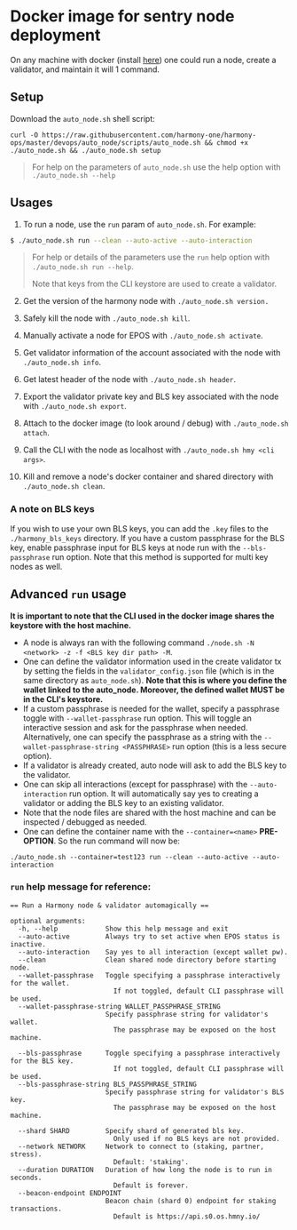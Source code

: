 # Docker image for sentry node deployment

On any machine with docker (install [here](https://docs.docker.com/install/)) one could run a node, create a validator, and maintain it will 1 command.

## Setup

Download the `auto_node.sh` shell script:
```
curl -O https://raw.githubusercontent.com/harmony-one/harmony-ops/master/devops/auto_node/scripts/auto_node.sh && chmod +x ./auto_node.sh && ./auto_node.sh setup
```
> For help on the parameters of `auto_node.sh` use the help option with `./auto_node.sh --help` 

## Usages

1. To run a node, use the `run` param of `auto_node.sh`. For example:
```bash
$ ./auto_node.sh run --clean --auto-active --auto-interaction 
```
> For help or details of the parameters use the `run` help option with `./auto_node.sh run --help`.
>
> Note that keys from the CLI keystore are used to create a validator.

2. Get the version of the harmony node with `./auto_node.sh version.`

3. Safely kill the node with `./auto_node.sh kill`.

4. Manually activate a node for EPOS with `./auto_node.sh activate`.

5. Get validator information of the account associated with the node with `./auto_node.sh info`.

6. Get latest header of the node with `./auto_node.sh header`.

7. Export the validator private key and BLS key associated with the node with `./auto_node.sh export`.

8. Attach to the docker image (to look around / debug) with `./auto_node.sh attach`.

9. Call the CLI with the node as localhost with `./auto_node.sh hmy <cli args>`.

10. Kill and remove a node's docker container and shared directory with `./auto_node.sh clean`.

### A note on BLS keys

If you wish to use your own BLS keys, you can add the `.key` files to the `./harmony_bls_keys` directory. If you have
a custom passphrase for the BLS key, enable passphrase input for BLS keys at node run with the `--bls-passphrase` run option.
Note that this method is supported for multi key nodes as well. 

## Advanced `run` usage

**It is important to note that the CLI used in the docker image shares the keystore with the host machine.**

* A node is always ran with the following command `./node.sh -N <network> -z -f <BLS key dir path> -M`. 
* One can define the validator information used in the create validator tx by setting the 
fields in the `validator_config.json` file (which is in the same directory as `auto_node.sh`). 
**Note that this is where you define the wallet linked to the auto_node. Moreover, the defined wallet MUST 
be in the CLI's keystore.**
* If a custom passphrase is needed for the wallet, specify a passphrase toggle with `--wallet-passphrase` run option. 
This will toggle an interactive session and ask for the passphrase when needed. Alternatively, one can specify the
passphrase as a string with the `--wallet-passphrase-string <PASSPHRASE>` run option (this is a less secure option).
* If a validator is already created, auto node will ask to add the BLS key to the validator.
* One can skip all interactions (except for passphrase) with the `--auto-interaction` run option. It will automatically
say yes to creating a validator or adding the BLS key to an existing validator.
* Note that the node files are shared with the host machine and can be inspected / debugged as needed.
* One can define the container name with the `--container=<name>` **PRE-OPTION**. So the run command will now be:
```
./auto_node.sh --container=test123 run --clean --auto-active --auto-interaction
``` 

### `run` help message for reference:
```
== Run a Harmony node & validator automagically ==

optional arguments:
  -h, --help            Show this help message and exit
  --auto-active         Always try to set active when EPOS status is inactive.
  --auto-interaction    Say yes to all interaction (except wallet pw).
  --clean               Clean shared node directory before starting node.
  --wallet-passphrase   Toggle specifying a passphrase interactively for the wallet.
                          If not toggled, default CLI passphrase will be used.
  --wallet-passphrase-string WALLET_PASSPHRASE_STRING
                        Specify passphrase string for validator's wallet.
                          The passphrase may be exposed on the host machine.

  --bls-passphrase      Toggle specifying a passphrase interactively for the BLS key.
                          If not toggled, default CLI passphrase will be used.
  --bls-passphrase-string BLS_PASSPHRASE_STRING
                        Specify passphrase string for validator's BLS key.
                          The passphrase may be exposed on the host machine.

  --shard SHARD         Specify shard of generated bls key.
                          Only used if no BLS keys are not provided.
  --network NETWORK     Network to connect to (staking, partner, stress).
                          Default: 'staking'.
  --duration DURATION   Duration of how long the node is to run in seconds.
                          Default is forever.
  --beacon-endpoint ENDPOINT
                        Beacon chain (shard 0) endpoint for staking transactions.
                          Default is https://api.s0.os.hmny.io/
```

  